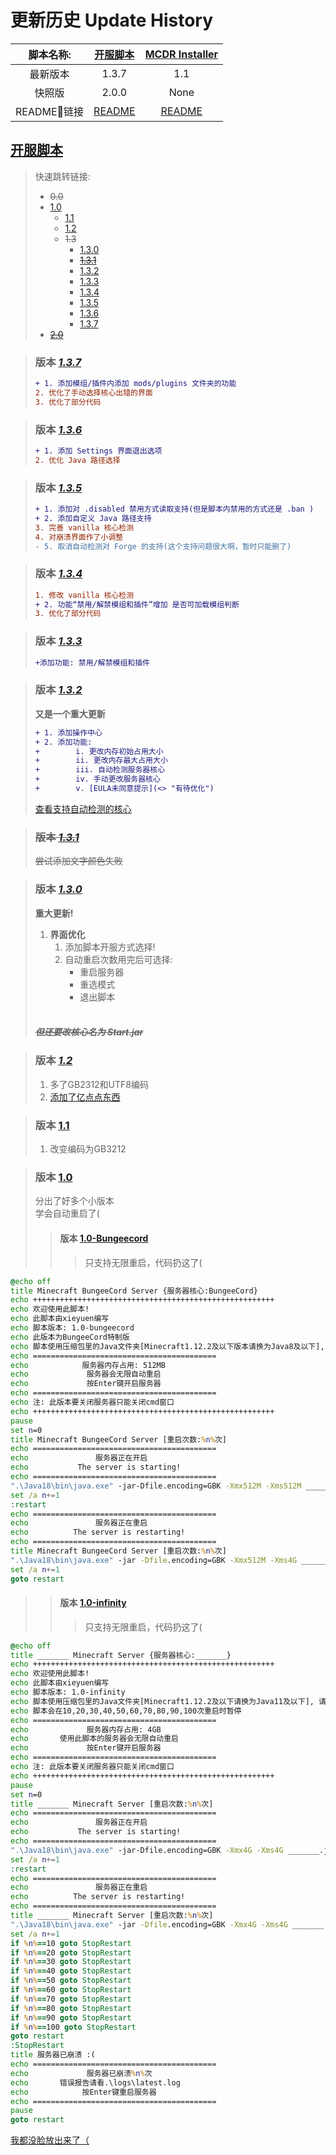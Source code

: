 # 更新历史 Update History

| 脚本名称: | [**开服脚本**](#开服脚本) | [**MCDR Installer**](#mcdr-installer) |
| :-: | :-----------: | :----------: |
| 最新版本 | 1.3.7 | 1.1 |
| 快照版 | 2.0.0 | None |
| README🔗链接 | [README](/MCDR-Installer/README.md) | [README](/MC-Server-Startup/README.MD) |

## [开服脚本](/MC-Server-Startup/README.MD#更新日志)

>快速跳转链接:
>
>- ~~0.0~~
>- [1.0](#版本-10)
>    - [1.1](#版本-11)
>    - [1.2](#版本-12)
>    - ~~1.3~~
>        - [1.3.0](#版本-130)
>        - [~~1.3.1~~](#版本-131)
>        - [1.3.2](#版本-132)
>        - [1.3.3](#版本-133)
>        - [1.3.4](#版本-134)
>        - [1.3.5](#版本-135)
>        - [1.3.6](#版本-136)
>        - [1.3.7](#版本-137)
>- [~~2.0~~](/MC-Server-Startup/README.MD#版本-200)

>### 版本 [*1.3.7*](/MC-Server-Startup/Bat-Windows/start-1.3.7-snapshot%20GBK.bat)<br>
>```diff
>+ 1. 添加模组/插件内添加 mods/plugins 文件夹的功能
>2. 优化了手动选择核心出错的界面
>3. 优化了部分代码
>```

>### 版本 [*1.3.6*](/MC-Server-Startup/Bat-Windows/start-1.3.6-snapshot%20GBK.bat)<br>
>```diff
>+ 1. 添加 Settings 界面退出选项
>2. 优化 Java 路径选择
>```

>### 版本 [*1.3.5*](/MC-Server-Startup/Bat-Windows/start-1.3.5-snapshot%20GBK.bat)<br>
>```diff
>+ 1. 添加对 .disabled 禁用方式读取支持(但是脚本内禁用的方式还是 .ban )
>+ 2. 添加自定义 Java 路径支持
>3. 完善 vanilla 核心检测
>4. 对崩溃界面作了小调整
>- 5. 取消自动检测对 Forge 的支持(这个支持问题很大啊，暂时只能删了)
>```

>### 版本 [*1.3.4*](/MC-Server-Startup/Bat-Windows/start-1.3.4-snapshot%20GBK.bat)<br>
>```diff
>1. 修改 vanilla 核心检测
>+ 2. 功能“禁用/解禁模组和插件”增加 是否可加载模组判断
>3. 优化了部分代码
>```

>### 版本 [*1.3.3*](/MC-Server-Startup/Bat-Windows/start-1.3.3-snapshot%20GBK.bat)<br>
>```diff
>+添加功能: 禁用/解禁模组和插件
>```

>### 版本 [*1.3.2*](/MC-Server-Startup/Bat-Windows/start-1.3.2-snapshot%20GBK.bat)<br>
>**又是一个重大更新**
>```diff
>+ 1. 添加操作中心
>+ 2. 添加功能: 
>+        i. 更改内存初始占用大小
>+        ii. 更改内存最大占用大小
>+        iii. 自动检测服务器核心
>+        iv. 手动更改服务器核心
>+        v. [EULA未同意提示](<> "有待优化")
>```
>[查看支持自动检测的核心](<#支持检测的核心> "Fabric, Quilt, Forge, Vanilla")

>### ~~版本 [*1.3.1*](/MC-Server-Startup/Bat-Windows/start-1.3.1-snapshot%20GBK.bat)~~
>~~尝试添加文字颜色失败~~

>### 版本 [*1.3.0*](/MC-Server-Startup/Bat-Windows/start-1.3_GBK.bat)<br>
>**重大更新!**
>1. **界面优化**
>    1. 添加脚本开服方式选择!
>    2. 自动重启次数用完后可选择:
>       - 重启服务器
>       - 重选模式
>       - 退出脚本
><br><br>
>
>##### ~~*但还要改核心名为 Start.jar*~~

>### 版本 [*1.2*](/MC-Server-Startup/Bat-Windows/start-1.2-snapshot%20GBK.bat)<br>
>1. 多了GB2312和UTF8编码
>2. [添加了亿点点东西](<> "但还是要自己填很多东西")

>### 版本 [1.1](/MC-Server-Startup/Bat-Windows/start-1.1-test.bat)<br>
>1. 改变编码为GB3212

>### 版本 [1.0](<#版本-200> "用更新的吧")<br>
>
>分出了好多个小版本<br>
>学会自动重启了(
>
>>#### 版本 [1.0-Bungeecord](/MC-Server-Startup/Bat-Windows/start-1.0-bungeecord.bat)<br>
>>>只支持无限重启，代码扔这了(

~~~ bat
@echo off
title Minecraft BungeeCord Server {服务器核心:BungeeCord}
echo ++++++++++++++++++++++++++++++++++++++++++++++++++++++
echo 欢迎使用此脚本! 
echo 此脚本由xieyuen编写
echo 脚本版本: 1.0-bungeecord
echo 此版本为BungeeCord特制版
echo 脚本使用压缩包里的Java文件夹[Minecraft1.12.2及以下版本请换为Java8及以下], 请将其放至服务器根目录
echo =========================================
echo            服务器内存占用: 512MB
echo             服务器会无限自动重启
echo             按Enter键开启服务器
echo =========================================
echo 注: 此版本要关闭服务器只能关闭cmd窗口
echo ++++++++++++++++++++++++++++++++++++++++++++++++++++++
pause
set n=0
title Minecraft BungeeCord Server [重启次数:%n%次]
echo =========================================
echo               服务器正在开启
echo           The server is starting!
echo =========================================
".\Java18\bin\java.exe" -jar-Dfile.encoding=GBK -Xmx512M -Xms512M _______.jar nogui
set /a n+=1 
:restart
echo =========================================
echo               服务器正在重启
echo          The server is restarting!
echo =========================================
title Minecraft BungeeCord Server [重启次数:%n%次]
".\Java18\bin\java.exe" -jar -Dfile.encoding=GBK -Xmx512M -Xms4G _______.jar nogui
set /a n+=1
goto restart
~~~

>>#### 版本 [1.0-infinity](/MC-Server-Startup/Bat-Windows/start-1.0-infinity.bat)<br>
>>>只支持无限重启，代码扔这了(

~~~ bat
@echo off
title _______ Minecraft Server {服务器核心:_______}
echo ++++++++++++++++++++++++++++++++++++++++++++++++++++++
echo 欢迎使用此脚本! 
echo 此脚本由xieyuen编写
echo 脚本版本: 1.0-infinity
echo 脚本使用压缩包里的Java文件夹[Minecraft1.12.2及以下请换为Java11及以下], 请将其放至服务器根目录
echo 脚本会在10,20,30,40,50,60,70,80,90,100次重启时暂停
echo =========================================
echo             服务器内存占用: 4GB
echo       使用此脚本的服务器会无限自动重启
echo             按Enter键开启服务器
echo =========================================
echo 注: 此版本要关闭服务器只能关闭cmd窗口
echo ++++++++++++++++++++++++++++++++++++++++++++++++++++++
pause
set n=0
title _______ Minecraft Server [重启次数:%n%次]
echo =========================================
echo               服务器正在开启
echo           The server is starting!
echo =========================================
".\Java18\bin\java.exe" -jar-Dfile.encoding=GBK -Xmx4G -Xms4G _______.jar nogui
set /a n+=1 
:restart
echo =========================================
echo               服务器正在重启
echo          The server is restarting!
echo =========================================
title _______ Minecraft Server [重启次数:%n%次]
".\Java18\bin\java.exe" -jar -Dfile.encoding=GBK -Xmx4G -Xms4G _______.jar nogui
set /a n+=1
if %n%==10 goto StopRestart
if %n%==20 goto StopRestart
if %n%==30 goto StopRestart
if %n%==40 goto StopRestart
if %n%==50 goto StopRestart
if %n%==60 goto StopRestart
if %n%==70 goto StopRestart
if %n%==80 goto StopRestart
if %n%==90 goto StopRestart
if %n%==100 goto StopRestart
goto restart
:StopRestart
title 服务器已崩溃 :(
echo =========================================
echo             服务器已崩溃%n%次
echo       错误报告请看.\logs\latest.log
echo            按Enter键重启服务器
echo =========================================
pause
goto restart
~~~

[我都没脸放出来了（](/MC-Server-Startup/Bat-Windows/start-0.0.bat "java -jar ______.jar")
<br><br><br><br><br><br><br><br><br><br><br><br><br><br><br><br><br><br><br><br><br><br><br><br><br><br><br><br><br><br><br><br><br><br><br><br><br><br><br><br><br><br><br><br><br>

---

## [MCDR Installer](/MCDR-Installer/README.md)

>### 版本 [*1.0*](/MCDR-Installer/MCDRinstaller.bat)
>1. 完成内容
>    - `安装 MCDR`
>    - `更新 MCDR`
>    - `MCDR 开启脚本的导出`
>
>2. 完成部分对英语的支持

>### 版本 [*1.1*](/MCDR-Installer/MCDRinstaller-1.1.bat)
>- 添加源码启动修正